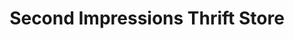 ---
title: "Second Impressions Thrift Store"
url: /fond-du-lac/second-impressions-thrift-store/
shop: charity
---